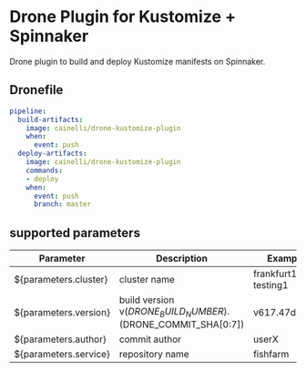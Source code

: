 # Drone Plugin for Kustomize + Spinnaker

Drone plugin to build and deploy Kustomize manifests on Spinnaker.

## Dronefile

```yml
pipeline:
  build-artifacts:
    image: cainelli/drone-kustomize-plugin
    when:
      event: push
  deploy-artifacts:
    image: cainelli/drone-kustomize-plugin
    commands:
    - deploy
    when:
      event: push
      branch: master
```

## supported parameters


| Parameter             | Description                                                   | Example              |
|-----------------------|---------------------------------------------------------------|----------------------|
| ${parameters.cluster} | cluster name                                                  | frankfurt1, testing1 |
| ${parameters.version} | build version v$(DRONE_BUILD_NUMBER).$(DRONE_COMMIT_SHA[0:7]) | v617.47de901         |
| ${parameters.author}  | commit author                                                 | userX                |
| ${parameters.service} | repository name                                               | fishfarm             |



